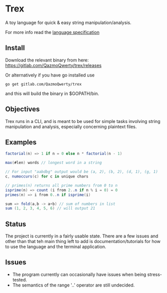 # Trex

A toy language for quick & easy string manipulation/analysis.

For more info read the [language specification](docs/trex-spec.md)

## Install

Download the relevant binary from here: https://gitlab.com/QazmoQwerty/trex/releases

Or alternatively if you have go installed use

```
go get gitlab.com/QazmoQwerty/trex
```

and this will build the binary in $GOPATH/bin.

## Objectives

Trex runs in a CLI, and is meant to be used for simple tasks involving string manipulation and analysis, especially concerning plaintext files.

## Examples

```c#
factorial(n) => 1 if n = 0 else n * factorial(n - 1)
```

```c#
max(#len) words // longest word in a string
```

```c#
// For input "aabdbg" output would be (a, 2), (b, 2), (d, 1), (g, 1)
c, numoccurs(c) for c in unique chars
```


```c#
// primes(n) returns all prime numbers from 0 to n
isprime(n) => count (i from 2..n if n % i = 0) = 0
primes(n) => i from 0..n if isprime(i)
```


```c#
sum => fold(a,b -> a+b) // sum of numbers in list
sum (1, 2, 3, 4, 5, 6) // will output 21
```


## Status

The project is currently in a fairly usable state. There are a few issues and other than that teh main thing left to add is documentation/tutorials for how to use the language and the terminal application.

## Issues

* The program currently can occasionally have issues when being stress-tested.
* The semantics of the range '..' operator are still undecided.
